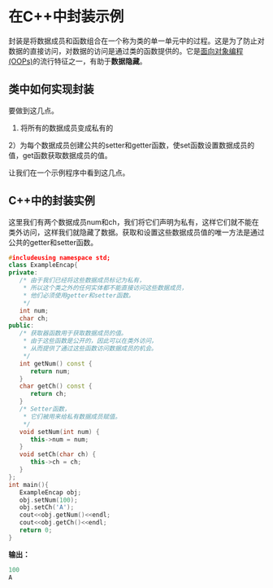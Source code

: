 # 在C++中封装示例
​	封装是将数据成员和函数组合在一个称为类的单一单元中的过程。这是为了防止对数据的直接访问，对数据的访问是通过类的函数提供的。它是[面向对象编程(OOPs)](/contents/C++中的OOPs概念.html)的流行特征之一，有助于**数据隐藏**。


## 类中如何实现封装
要做到这几点。

1) 将所有的数据成员变成私有的

2）为每个数据成员创建公共的setter和getter函数，使set函数设置数据成员的值，get函数获取数据成员的值。


让我们在一个示例程序中看到这几点。


## C++中的封装实例
​	这里我们有两个数据成员num和ch，我们将它们声明为私有，这样它们就不能在类外访问，这样我们就隐藏了数据。获取和设置这些数据成员值的唯一方法是通过公共的getter和setter函数。


```cpp
#includeusing namespace std;
class ExampleEncap{
private:
   /* 由于我们已经将这些数据成员标记为私有，
    * 所以这个类之外的任何实体都不能直接访问这些数据成员，
    * 他们必须使用getter和setter函数。
    */
   int num;
   char ch;
public:
   /* 获取器函数用于获取数据成员的值。
    * 由于这些函数是公开的，因此可以在类外访问，
    * 从而提供了通过这些函数访问数据成员的机会。
    */
   int getNum() const {
      return num;
   }
   char getCh() const {
      return ch;
   }
   /* Setter函数，
    * 它们被用来给私有数据成员赋值。
    */
   void setNum(int num) {
      this->num = num;
   }
   void setCh(char ch) {
      this->ch = ch;
   }
};
int main(){
   ExampleEncap obj;
   obj.setNum(100);
   obj.setCh('A');
   cout<<obj.getNum()<<endl;
   cout<<obj.getCh()<<endl;
   return 0;
}
```
  **输出：**


```cpp
100
A
```
